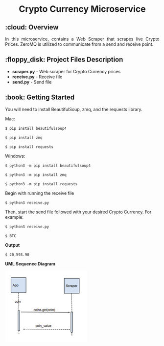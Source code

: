 <h1 align="center"> Crypto Currency Microservice </h1>
<!-- OVERVIEW -->
<h2 id="overview"> :cloud: Overview</h2>

<p align="justify"> 
  In this microservice, contains a Web Scraper that scrapes live Crypto Prices. ZeroMQ is utilized to communicate from a send and receive point.
</p>


<!-- PROJECT FILES DESCRIPTION -->
<h2 id="project-files-description"> :floppy_disk: Project Files Description</h2>

<ul>
  <li><b>scraper.py</b> - Web scraper for Crypto Currency prices</li>
  <li><b>receive.py</b> - Receive file  </li>
  <li><b>send.py</b> - Send file </li>
</ul>


<!-- GETTING STARTED -->
<h2 id="getting-started"> :book: Getting Started</h2>
You will need to install BeautifulSoup, zmq, and the requests library.

Mac:
<pre><code>$ pip install beautifulsoup4</code></pre>
<pre><code>$ pip install zmq</code></pre>
<pre><code>$ pip install requests</code></pre>

Windows:
<pre><code>$ python3 -m pip install beautifulsoup4</code></pre>
<pre><code>$ python3 -m pip install zmq</code></pre>
<pre><code>$ python3 -m pip install requests</code></pre>

<p>Begin with running the receive file</p>
<pre><code>$ python3 receive.py</code></pre>

<p>Then, start the send file followed with your desired Crypto Currency. For example:</p>
<pre><code>$ python3 receive.py</code></pre>
<pre><code>$ BTC</code></pre>
<b> Output </b>
<pre><code>$ 20,593.90 </code></pre>
<b> UML Sequence Diagram </b>

![pic](scraper.png)
